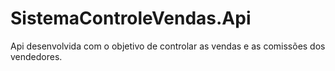 # SistemaControleVendas.Api
Api desenvolvida com o objetivo de controlar as vendas e as comissões dos vendedores.
